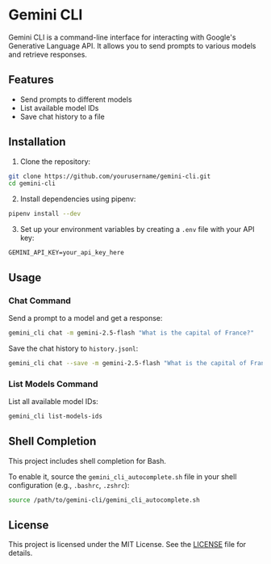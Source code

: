 # Gemini CLI

Gemini CLI is a command-line interface for interacting with Google's Generative Language API. It allows you to send prompts to various models and retrieve responses.

## Features

- Send prompts to different models
- List available model IDs
- Save chat history to a file

## Installation

1. Clone the repository:

```bash
git clone https://github.com/yourusername/gemini-cli.git
cd gemini-cli
```

2. Install dependencies using pipenv:

```bash
pipenv install --dev
```

3. Set up your environment variables by creating a `.env` file with your API key:

```
GEMINI_API_KEY=your_api_key_here
```

## Usage

### Chat Command

Send a prompt to a model and get a response:

```bash
gemini_cli chat -m gemini-2.5-flash "What is the capital of France?"
```

Save the chat history to `history.jsonl`:

```bash
gemini_cli chat --save -m gemini-2.5-flash "What is the capital of France?"
```

### List Models Command

List all available model IDs:

```bash
gemini_cli list-models-ids
```

## Shell Completion

This project includes shell completion for Bash.

To enable it, source the `gemini_cli_autocomplete.sh` file in your shell configuration (e.g., `.bashrc`, `.zshrc`):

```bash
source /path/to/gemini-cli/gemini_cli_autocomplete.sh
```

## License

This project is licensed under the MIT License. See the [LICENSE](LICENSE) file for details.
